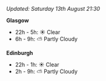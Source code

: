 *Updated: Saturday 13th August 21:30*

**Glasgow**

* 22h - 5h: :sunny: Clear
* 6h - 9h: :partly_sunny: Partly Cloudy

**Edinburgh**

* 22h - 1h: :sunny: Clear
* 2h - 9h: :partly_sunny: Partly Cloudy
